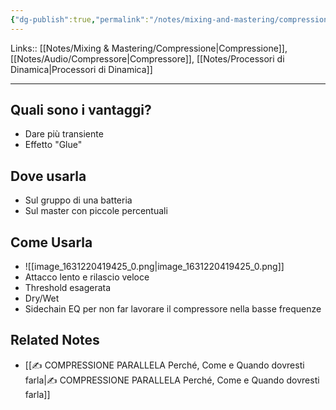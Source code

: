 ```yaml
---
{"dg-publish":true,"permalink":"/notes/mixing-and-mastering/compressione-parallela/"}
---
```


Links:: [[Notes/Mixing & Mastering/Compressione\|Compressione]], [[Notes/Audio/Compressore\|Compressore]], [[Notes/Processori di Dinamica\|Processori di Dinamica]]

---
## Quali sono i vantaggi?

- Dare più transiente
- Effetto "Glue"

## Dove usarla

- Sul gruppo di una batteria
- Sul master con piccole percentuali

## Come Usarla

- ![[image_1631220419425_0.png\|image_1631220419425_0.png]]
- Attacco lento e rilascio veloce
- Threshold esagerata
- Dry/Wet
- Sidechain EQ per non far lavorare il compressore nella basse frequenze


## Related Notes

- [[✍ COMPRESSIONE PARALLELA Perché, Come e Quando dovresti farla\|✍ COMPRESSIONE PARALLELA Perché, Come e Quando dovresti farla]]


